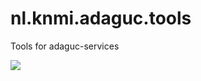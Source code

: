 # nl.knmi.adaguc.tools
Tools for adaguc-services

[![](https://jitpack.io/v/maartenplieger/nl.knmi.adaguc.tools.svg)](https://jitpack.io/#maartenplieger/nl.knmi.adaguc.tools)

